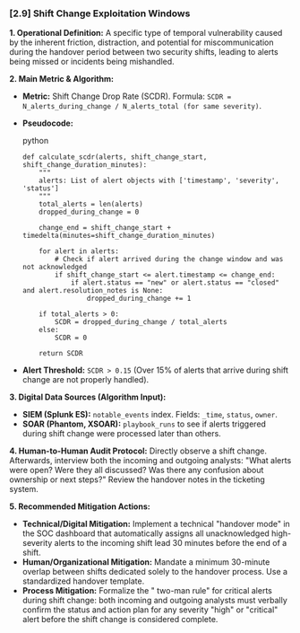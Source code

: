 ### **[2.9] Shift Change Exploitation Windows**

**1. Operational Definition:**
A specific type of temporal vulnerability caused by the inherent friction, distraction, and potential for miscommunication during the handover period between two security shifts, leading to alerts being missed or incidents being mishandled.

**2. Main Metric & Algorithm:**

- **Metric:** Shift Change Drop Rate (SCDR). Formula: `SCDR = N_alerts_during_change / N_alerts_total (for same severity)`.

- **Pseudocode:**

  python

  ```
  def calculate_scdr(alerts, shift_change_start, shift_change_duration_minutes):
      """
      alerts: List of alert objects with ['timestamp', 'severity', 'status']
      """
      total_alerts = len(alerts)
      dropped_during_change = 0
  
      change_end = shift_change_start + timedelta(minutes=shift_change_duration_minutes)
  
      for alert in alerts:
          # Check if alert arrived during the change window and was not acknowledged
          if shift_change_start <= alert.timestamp <= change_end:
              if alert.status == "new" or alert.status == "closed" and alert.resolution_notes is None:
                  dropped_during_change += 1
  
      if total_alerts > 0:
          SCDR = dropped_during_change / total_alerts
      else:
          SCDR = 0
  
      return SCDR
  ```

  

- **Alert Threshold:** `SCDR > 0.15` (Over 15% of alerts that arrive during shift change are not properly handled).

**3. Digital Data Sources (Algorithm Input):**

- **SIEM (Splunk ES):** `notable_events` index. Fields: `_time`, `status`, `owner`.
- **SOAR (Phantom, XSOAR):** `playbook_runs` to see if alerts triggered during shift change were processed later than others.

**4. Human-to-Human Audit Protocol:**
Directly observe a shift change. Afterwards, interview both the incoming and outgoing analysts: "What alerts were open? Were they all discussed? Was there any confusion about ownership or next steps?" Review the handover notes in the ticketing system.

**5. Recommended Mitigation Actions:**

- **Technical/Digital Mitigation:** Implement a technical "handover mode" in the SOC dashboard that automatically assigns all unacknowledged high-severity alerts to the incoming shift lead 30 minutes before the end of a shift.
- **Human/Organizational Mitigation:** Mandate a minimum 30-minute overlap between shifts dedicated solely to the handover process. Use a standardized handover template.
- **Process Mitigation:** Formalize the " two-man rule" for critical alerts during shift change: both incoming and outgoing analysts must verbally confirm the status and action plan for any severity "high" or "critical" alert before the shift change is considered complete.